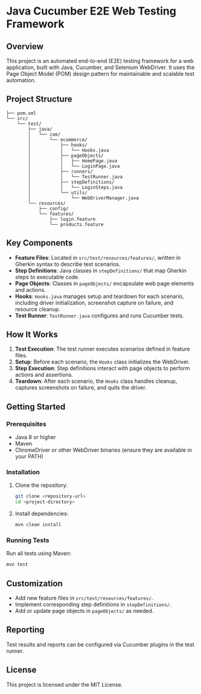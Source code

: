 # Java Cucumber E2E Web Testing Framework

## Overview
This project is an automated end-to-end (E2E) testing framework for a web application, built with Java, Cucumber, and Selenium WebDriver. It uses the Page Object Model (POM) design pattern for maintainable and scalable test automation.

## Project Structure
```
├── pom.xml
└── src/
    └── test/
        ├── java/
        │   └── com/
        │       └── ecommerce/
        │           ├── hooks/
        │           │   └── Hooks.java
        │           ├── pageObjects/
        │           │   ├── HomePage.java
        │           │   └── LoginPage.java
        │           ├── runners/
        │           │   └── TestRunner.java
        │           ├── stepDefinitions/
        │           │   └── LoginSteps.java
        │           └── utils/
        │               └── WebDriverManager.java
        └── resources/
            ├── config/
            └── features/
                ├── login.feature
                └── products.feature
```

## Key Components
- **Feature Files**: Located in `src/test/resources/features/`, written in Gherkin syntax to describe test scenarios.
- **Step Definitions**: Java classes in `stepDefinitions/` that map Gherkin steps to executable code.
- **Page Objects**: Classes in `pageObjects/` encapsulate web page elements and actions.
- **Hooks**: `Hooks.java` manages setup and teardown for each scenario, including driver initialization, screenshot capture on failure, and resource cleanup.
- **Test Runner**: `TestRunner.java` configures and runs Cucumber tests.

## How It Works
1. **Test Execution**: The test runner executes scenarios defined in feature files.
2. **Setup**: Before each scenario, the `Hooks` class initializes the WebDriver.
3. **Step Execution**: Step definitions interact with page objects to perform actions and assertions.
4. **Teardown**: After each scenario, the `Hooks` class handles cleanup, captures screenshots on failure, and quits the driver.

## Getting Started

### Prerequisites
- Java 8 or higher
- Maven
- ChromeDriver or other WebDriver binaries (ensure they are available in your PATH)

### Installation
1. Clone the repository:
   ```sh
   git clone <repository-url>
   cd <project-directory>
   ```
2. Install dependencies:
   ```sh
   mvn clean install
   ```

### Running Tests
Run all tests using Maven:
```sh
mvn test
```

## Customization
- Add new feature files in `src/test/resources/features/`.
- Implement corresponding step definitions in `stepDefinitions/`.
- Add or update page objects in `pageObjects/` as needed.

## Reporting
Test results and reports can be configured via Cucumber plugins in the test runner.

## License
This project is licensed under the MIT License.

